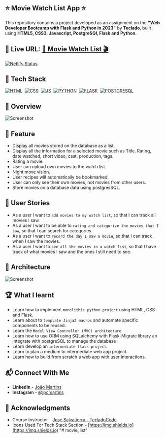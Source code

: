## ⭐ Movie Watch List App ⭐

This repository contains a project developed as an assignment on the **"Web Developer Bootcamp with Flask and Python in 2023"** by **Teclado**, built using **HTML5, CSS3, Javascript, PostgreSQl, Flask and Python**.

## 🔗 Live URL: <a href="https://movie-list-vuxm.onrender.com">🍿 Movie Watch List 🎬</a>

[![Netlify Status](https://api.netlify.com/api/v1/badges/1c7a3caa-d0f7-4e66-af82-49c8f6b5eed3/deploy-status)](https://app.netlify.com/sites/pymovie-joao/deploys)

## 📌 Tech Stack

[![HTML](https://img.shields.io/badge/html5%20-%23E34F26.svg?&style=for-the-badge&logo=html5&logoColor=white)](https://github.com/joao82)&nbsp;
[![CSS](https://img.shields.io/badge/css3%20-%231572B6.svg?&style=for-the-badge&logo=css3&logoColor=white)](https://github.com/joao82)&nbsp;
[![JS](https://img.shields.io/badge/javascript%20-%23323330.svg?&style=for-the-badge&logo=javascript&logoColor=%23F7DF1E)](https://github.com/joao82)&nbsp;
[![PYTHON](https://img.shields.io/badge/Python-3776AB?style=for-the-badge&logo=python&logoColor=white)](https://github.com/joao82)&nbsp;
[![FLASK](https://img.shields.io/badge/Flask-000000?style=for-the-badge&logo=flask&logoColor=white)](https://github.com/joao82)&nbsp;
[![POSTGRESQL](https://img.shields.io/badge/PostgreSQL-316192?style=for-the-badge&logo=postgresql&logoColor=white)](https://github.com/joao82)&nbsp;
<br>

## 📸 Overview

![Screenshot](./webapp/static/img/pymovie.gif?raw=true "Movie Watch List App")

## 🔑 Feature

- Display all movies stored on the database as a list.
- Display all the information for a selected movie such as Title, Rating, date watched, short video, cast, production, tags.
- Rating a movie.
- User can upload own movies to the watch list.
- Night move vision.
- User recipes will automatically be bookmarked.
- User can only see their own movies, not movies from other users.
- Store movies on a database data using postgresSQL.

## 📝 User Stories

- As a user I want to `add movies to my watch list`, so that I can track all movies I saw.
- As a user I want to be able to `rating and categorize the movies that I saw`, so that I can search for categories.
- As a user I want to `record the day I saw a movie`, so that I can track when I saw the movies.
- As a user I want to `see all the movies in a watch list`, so that I have track of what movies I saw and the ones I still need to see.

## 📡 Architecture

![Screenshot](./src/img/architecture.png?raw=true "App Architecture")

## 🏆 What I learnt

- Learn how to implement `monolithic python project` using HTML, CSS and Flask.
- Learn about to `template Jinja2 macros` and automate specific components to be reused.
- Learn the `Model View Controller (MVC) architecture`.
- Learn how to use ORM using SQLalchemy with Flask-Migrate library an integrate with postgreSQL to manage the database
- Learn develop an `intermediate flask project`.
- Learn to plan a medium to intermediate web app project.
- Learn how to build from scratch a web app with user interactions.

## 📬 Connect With Me

- **LinkedIn** - [João Martins](https://www.linkedin.com/in/joão-pedro-martins-755ba64b/)
- **Instagram** - [@jpcmartins](https://www.instagram.com/jpcmartins/)

## 📌 Acknowledgments

- Course Instructor - [Jose Salvatierra - TecladoCode](https://github.com/tecladocode)
- Icons Used For Tech Stack Section - [https://img.shields.io](https://img.shields.io)
"# movie_list" 
